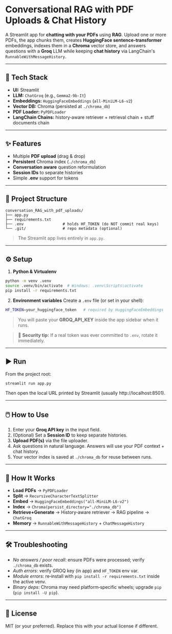 # Conversational RAG with PDF Uploads & Chat History

A Streamlit app for **chatting with your PDFs** using **RAG**. Upload one or more PDFs, the app chunks them, creates **HuggingFace sentence‑transformer** embeddings, indexes them in a **Chroma** vector store, and answers questions with a **Groq** LLM while keeping **chat history** via LangChain's `RunnableWithMessageHistory`.

---

## 🧩 Tech Stack
- **UI:** Streamlit
- **LLM:** `ChatGroq` (e.g., `Gemma2-9b-It`)
- **Embeddings:** `HuggingFaceEmbeddings` (`all-MiniLM-L6-v2`)
- **Vector DB:** Chroma (persisted at `./chroma_db`)
- **PDF Loader:** `PyPDFLoader`
- **LangChain Chains:** history‑aware retriever + retrieval chain + stuff documents chain

---

## ✨ Features
- Multiple **PDF upload** (drag & drop)
- **Persistent** Chroma index (`./chroma_db`)
- **Conversation aware** question reformulation
- **Session IDs** to separate histories
- Simple **.env** support for tokens

---

## 📂 Project Structure
```
conversation_RAG_with_pdf_uploads/
├── app.py
├── requirements.txt
├── .env                 # holds HF_TOKEN (do NOT commit real keys)
└── .git/                # repo metadata (optional)
```
> The Streamlit app lives entirely in `app.py`.

---

## ⚙️ Setup

1) **Python & Virtualenv**
```bash
python -m venv .venv
source .venv/bin/activate  # Windows: .venv\Scripts\activate
pip install -r requirements.txt
```

2) **Environment variables**
Create a `.env` file (or set in your shell):
```bash
HF_TOKEN=your_huggingface_token   # required by HuggingFaceEmbeddings
```
> You will paste your **GROQ_API_KEY** inside the app sidebar when it runs.

> 🔐 **Security tip:** If a real token was ever committed to `.env`, rotate it immediately.

---

## ▶️ Run
From the project root:
```bash
streamlit run app.py
```

Then open the local URL printed by Streamlit (usually http://localhost:8501).

---

## 🖱️ How to Use
1. Enter your **Groq API key** in the input field.
2. (Optional) Set a **Session ID** to keep separate histories.
3. **Upload PDF(s)** via the file uploader.
4. Ask questions in natural language. Answers will use your PDF context + chat history.
5. Your vector index is saved at `./chroma_db` for reuse between runs.

---

## 🧠 How It Works
- **Load PDFs** → `PyPDFLoader`
- **Split** → `RecursiveCharacterTextSplitter`
- **Embed** → `HuggingFaceEmbeddings("all-MiniLM-L6-v2")`
- **Index** → `Chroma(persist_directory="./chroma_db")`
- **Retrieve+Generate** → History‑aware retriever → RAG pipeline → `ChatGroq`
- **Memory** → `RunnableWithMessageHistory` + `ChatMessageHistory`

---

## 🛠 Troubleshooting
- *No answers / poor recall*: ensure PDFs were processed; verify `./chroma_db` exists.
- *Auth errors*: verify GROQ key (in app) and `HF_TOKEN` env var.
- *Module errors*: re‑install with `pip install -r requirements.txt` inside the active venv.
- *Binary deps*: Chroma may need platform‑specific wheels; upgrade `pip` (`pip install -U pip`).

---

## 📜 License
MIT (or your preferred). Replace this with your actual license if different.
